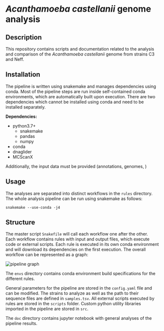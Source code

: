 # _Acanthamoeba castellanii_ genome analysis

## Description 
This repository contains scripts and documentation related to the analysis and comparison of the _Acanthamoeba castellanii_ genome from strains C3 and Neff.

## Installation

The pipeline is written using snakemake and manages dependencies using conda. Most of the pipeline steps are run inside self-contained conda environments, which are automatically built upon execution. There are two dependencies which cannot be installed using conda and need to be installed separately.

**Dependencies:**

* python3.7+
    + snakemake
    + pandas
    + numpy
* conda
* dnaglider
* MCScanX

Additionally, the input data must be provided (annotations, genomes, )
## Usage

 The analyses are separated into distinct workflows in the `rules` directory.
 The whole analysis pipeline can be run using snakemake as follows:

 ```snakemake --use-conda -j4```

## Structure

The master script `Snakefile` will call each workflow one after the other. Each workflow contains rules with input and output files, which execute code or external scripts. Each rule is executed in its own conda environment and will download its dependencies on the first execution. The overall workflow can be represented as a graph:

![pipeline graph](doc/dag.svg)

The `envs` directory contains conda environment build specifications for the different rules.

General parameters for the pipeline are stored in the `config.yaml` file and can be modified. The strains to analyze as well as the path to their sequence files are defined in `samples.tsv`. All external scripts executed by rules are stored in the `scripts` folder. Custom python utility libraries imported in the pipeline are stored in `src`.

The `doc` directory contains jupyter notebook with general analyses of the pipeline results.


